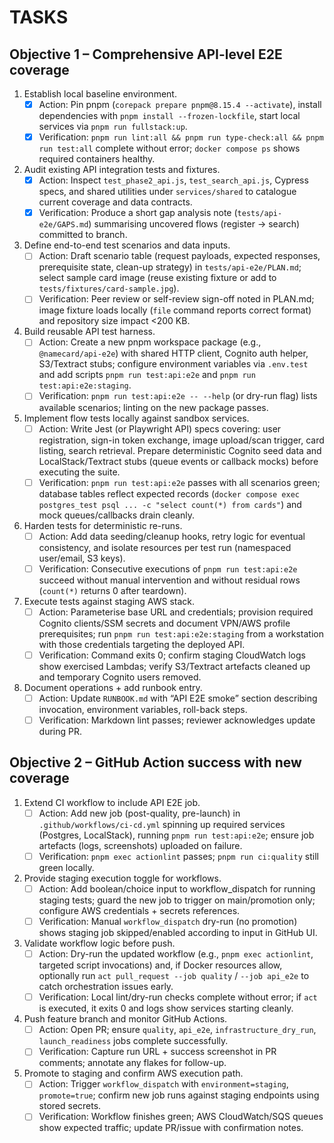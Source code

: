 # TASKS

## Objective 1 – Comprehensive API-level E2E coverage

1. Establish local baseline environment.
   - [x] Action: Pin pnpm (`corepack prepare pnpm@8.15.4 --activate`), install dependencies with `pnpm install --frozen-lockfile`, start local services via `pnpm run fullstack:up`.
   - [x] Verification: `pnpm run lint:all && pnpm run type-check:all && pnpm run test:all` complete without error; `docker compose ps` shows required containers healthy.
2. Audit existing API integration tests and fixtures.
   - [x] Action: Inspect `test_phase2_api.js`, `test_search_api.js`, Cypress specs, and shared utilities under `services/shared` to catalogue current coverage and data contracts.
   - [x] Verification: Produce a short gap analysis note (`tests/api-e2e/GAPS.md`) summarising uncovered flows (register → search) committed to branch.
3. Define end-to-end test scenarios and data inputs.
   - [ ] Action: Draft scenario table (request payloads, expected responses, prerequisite state, clean-up strategy) in `tests/api-e2e/PLAN.md`; select sample card image (reuse existing fixture or add to `tests/fixtures/card-sample.jpg`).
   - [ ] Verification: Peer review or self-review sign-off noted in PLAN.md; image fixture loads locally (`file` command reports correct format) and repository size impact <200 KB.
4. Build reusable API test harness.
   - [ ] Action: Create a new pnpm workspace package (e.g., `@namecard/api-e2e`) with shared HTTP client, Cognito auth helper, S3/Textract stubs; configure environment variables via `.env.test` and add scripts `pnpm run test:api:e2e` and `pnpm run test:api:e2e:staging`.
   - [ ] Verification: `pnpm run test:api:e2e -- --help` (or dry-run flag) lists available scenarios; linting on the new package passes.
5. Implement flow tests locally against sandbox services.
   - [ ] Action: Write Jest (or Playwright API) specs covering: user registration, sign-in token exchange, image upload/scan trigger, card listing, search retrieval. Prepare deterministic Cognito seed data and LocalStack/Textract stubs (queue events or callback mocks) before executing the suite.
   - [ ] Verification: `pnpm run test:api:e2e` passes with all scenarios green; database tables reflect expected records (`docker compose exec postgres_test psql ... -c "select count(*) from cards"`) and mock queues/callbacks drain cleanly.
6. Harden tests for deterministic re-runs.
   - [ ] Action: Add data seeding/cleanup hooks, retry logic for eventual consistency, and isolate resources per test run (namespaced user/email, S3 keys).
   - [ ] Verification: Consecutive executions of `pnpm run test:api:e2e` succeed without manual intervention and without residual rows (`count(*)` returns 0 after teardown).
7. Execute tests against staging AWS stack.
   - [ ] Action: Parameterise base URL and credentials; provision required Cognito clients/SSM secrets and document VPN/AWS profile prerequisites; run `pnpm run test:api:e2e:staging` from a workstation with those credentials targeting the deployed API.
   - [ ] Verification: Command exits 0; confirm staging CloudWatch logs show exercised Lambdas; verify S3/Textract artefacts cleaned up and temporary Cognito users removed.
8. Document operations + add runbook entry.
   - [ ] Action: Update `RUNBOOK.md` with “API E2E smoke” section describing invocation, environment variables, roll-back steps.
   - [ ] Verification: Markdown lint passes; reviewer acknowledges update during PR.

## Objective 2 – GitHub Action success with new coverage

1. Extend CI workflow to include API E2E job.
   - [ ] Action: Add new job (post-quality, pre-launch) in `.github/workflows/ci-cd.yml` spinning up required services (Postgres, LocalStack), running `pnpm run test:api:e2e`; ensure job artefacts (logs, screenshots) uploaded on failure.
   - [ ] Verification: `pnpm exec actionlint` passes; `pnpm run ci:quality` still green locally.
2. Provide staging execution toggle for workflows.
   - [ ] Action: Add boolean/choice input to workflow_dispatch for running staging tests; guard the new job to trigger on main/promotion only; configure AWS credentials + secrets references.
   - [ ] Verification: Manual `workflow_dispatch` dry-run (no promotion) shows staging job skipped/enabled according to input in GitHub UI.
3. Validate workflow logic before push.
   - [ ] Action: Dry-run the updated workflow (e.g., `pnpm exec actionlint`, targeted script invocations) and, if Docker resources allow, optionally run `act pull_request --job quality` / `--job api_e2e` to catch orchestration issues early.
   - [ ] Verification: Local lint/dry-run checks complete without error; if `act` is executed, it exits 0 and logs show services starting cleanly.
4. Push feature branch and monitor GitHub Actions.
   - [ ] Action: Open PR; ensure `quality`, `api_e2e`, `infrastructure_dry_run`, `launch_readiness` jobs complete successfully.
   - [ ] Verification: Capture run URL + success screenshot in PR comments; annotate any flakes for follow-up.
5. Promote to staging and confirm AWS execution path.
   - [ ] Action: Trigger `workflow_dispatch` with `environment=staging`, `promote=true`; confirm new job runs against staging endpoints using stored secrets.
   - [ ] Verification: Workflow finishes green; AWS CloudWatch/SQS queues show expected traffic; update PR/issue with confirmation notes.
